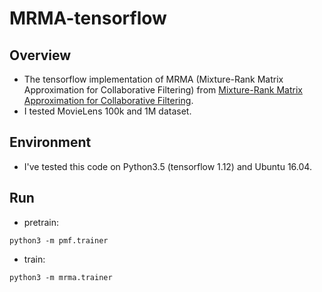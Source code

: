 # MRMA-tensorflow

## Overview

* The tensorflow implementation of MRMA (Mixture-Rank Matrix Approximation for Collaborative Filtering) from [Mixture-Rank Matrix Approximation for Collaborative Filtering](http://papers.nips.cc/paper/6651-mixture-rank-matrix-approximation-for-collaborative-filtering).
* I tested MovieLens 100k and 1M dataset.

## Environment

* I've tested this code on Python3.5 (tensorflow 1.12) and Ubuntu 16.04.

## Run

* pretrain:
```
python3 -m pmf.trainer
```

* train:
```
python3 -m mrma.trainer
```
